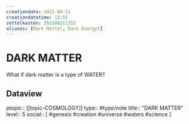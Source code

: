 ```yaml
---
creationdate: 2022-08-21
creationdatetime: 13:55
zettelkasten: 202208211355
aliases: [Dark Matter, Dark Energyt]
---
```

# DARK MATTER
What if dark matter is a type of WATER?

## Dataview
ptopic:: [[topic-COSMOLOGY]]
type:: #type/note
title:: "DARK MATTER"
level:: 5
social:: [ #genesis #creation #universe #waters #science ]